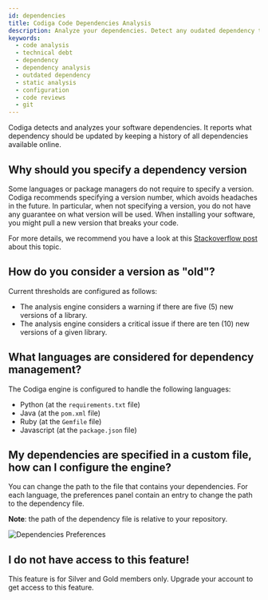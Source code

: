 ```yaml
---
id: dependencies
title: Codiga Code Dependencies Analysis
description: Analyze your dependencies. Detect any oudated dependency that might be unsafe or insecure and get notification to upgrade them.
keywords:
  - code analysis
  - technical debt
  - dependency
  - dependency analysis
  - outdated dependency
  - static analysis
  - configuration
  - code reviews
  - git
---
```


Codiga detects and analyzes your software dependencies. It reports
what dependency should be updated by keeping a history of all dependencies
available online.

## Why should you specify a dependency version

Some languages or package managers do not require to specify a version.
Codiga recommends specifying a version number, which avoids headaches
in the future. In particular, when not specifying a version, you do not
have any guarantee on what version will be used. When installing your software,
you might pull a new version that breaks your code.

For more details, we recommend you have a look at this
[Stackoverflow post](https://stackoverflow.com/questions/55052434/does-python-requirements-file-have-to-specify-version)
about this topic.

## How do you consider a version as "old"?

Current thresholds are configured as follows:

- The analysis engine considers a warning if there are five (5) new versions
  of a library.
- The analysis engine considers a critical issue if there are ten (10) new
  versions of a given library.

## What languages are considered for dependency management?

The Codiga engine is configured to handle the following languages:

- Python (at the `requirements.txt` file)
- Java (at the `pom.xml` file)
- Ruby (at the `Gemfile` file)
- Javascript (at the `package.json` file)

## My dependencies are specified in a custom file, how can I configure the engine?

You can change the path to the file that contains your dependencies.
For each language, the preferences panel contain an entry to change the path
to the dependency file.

**Note**: the path of the dependency file is relative to your repository.

![Dependencies Preferences](/img/dependencies-preferences.png)

## I do not have access to this feature!

This feature is for Silver and Gold members only. Upgrade your account to get access
to this feature.
